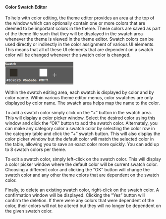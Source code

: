 #### Color Swatch Editor

To help with color editing, the theme editor provides 
an area at the top of the window which can optionally contain one or more colors that are deemed to be important colors in the theme. These colors are saved as part of the theme file such that they will be displayed in the swatch area whenever the theme is viewed in the theme editor. Swatch colors can be used directly or indirectly in the color assignment of various UI elements. This means that all of these UI elements that are dependent on a swatch color will be changed whenever the swatch color is changed.

![](assets/DraggedImage.png)

Within the swatch editing area, each swatch is displayed by color and by color name. Within various theme editor menus, color swatches are only displayed by color name. The swatch area helps map the name to the color.

To add a swatch color simply click on the “+” button in the swatch area. This will display a color picker window. Select the desired color using this window and click the “OK” button to add the swatch color. Alternately, you can make any category color a swatch color by selecting the color row in the category table and click the “+” swatch button. This will also display the color picker window but the default color will match the selected color in the table, allowing you to save an exact color more quickly. You can add up to 8 swatch colors per theme.

To edit a swatch color, simply left-click on the swatch color. This will display a color picker window where the default color will be current swatch color. Choosing a different color and clicking the “OK” button will change the swatch color and any other theme colors that are dependent on the swatch color.

Finally, to delete an existing swatch color, right-click on the swatch color. A confirmation window will be displayed. Clicking the “Yes” button will confirm the deletion. If there were any colors that were dependent of the color, their colors will not be altered but they will no longer be dependent on the given swatch color.
